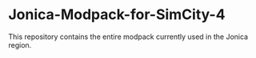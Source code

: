 # Jonica-Modpack-for-SimCity-4
This repository contains the entire modpack currently used in the Jonica region.
